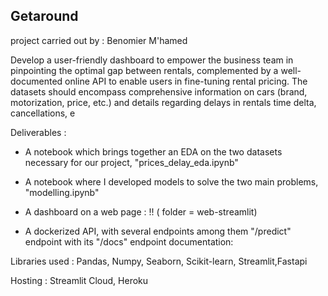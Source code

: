 
## Getaround

project carried out by : Benomier M'hamed

Develop a user-friendly dashboard to empower the business team in pinpointing the optimal gap between rentals, complemented by a well-documented online API to enable users in fine-tuning rental pricing. The datasets should encompass comprehensive information on cars (brand, motorization, price, etc.) and details regarding delays in rentals time delta, cancellations, e



Deliverables :
- A notebook which brings together an EDA on the two datasets necessary for our project, "prices_delay_eda.ipynb"
- A notebook where I developed models to solve the two main problems, "modelling.ipynb"
- A dashboard on a web page : !! ( folder = web-streamlit)

- A dockerized API, with several endpoints among them "/predict" endpoint  with  its "/docs" endpoint documentation: 


Libraries used :
Pandas, Numpy, Seaborn, Scikit-learn, Streamlit,Fastapi  

Hosting : 
Streamlit Cloud, Heroku

